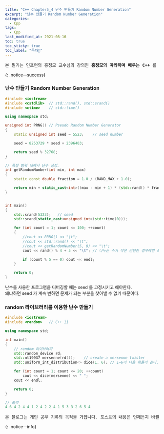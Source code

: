 ```yaml
---
title: "C++ Chapter5_4 난수 만들기 Random Number Generation"
excerpt: "난수 만들기 Random Number Generation"
categories:
  - Cpp
tags:
  - Cpp
last_modified_at: 2021-08-16
toc: true
toc_sticky: true
toc_label: "목차👀"
---
```


<pre>본 필기는 인프런의 홍정모 교수님의 강의인 <b>홍정모의 따라하며 배우는 C++</b> 를 듣고 작성합니다.</pre>{: .notice--success}

### 난수 만들기 Random Number Generation
```cpp
#include <iostream>	
#include <cstdlib>	// std::rand(), std::srand()
#include <ctime>	// std::time() 

using namespace std;

unsigned int PRNG()	// Pseudo Random Number Generator
{
    static unsigned int seed = 5523;	// seed number

    seed = 8253729 * seed + 2396403;

    return seed % 32768;
}

// 특정 범위 내에서 난수 생성.
int getRandomNumber(int min, int max)
{
    static const double fraction = 1.0 / (RAND_MAX + 1.0);

    return min + static_cast<int>((max - min + 1) * (std::rand() * fraction));
}


int main()
{
    std::srand(5323);	// seed 
    std::srand(static_cast<unsigned int>(std::time(0)));

    for (int count = 1; count <= 100; ++count)
    {
    	//cout << PRNG() << "\t";
    	//cout << std::rand() << "\t";
    	//cout << getRandomNumber(5, 8) << "\t";	
    	cout << rand() % 4 + 5 << "\t";	// 나누는 수가 작은 간단한 경우에만 쓰자.

    	if (count % 5 == 0) cout << endl;
    }

    return 0;
}
```
난수를 사용한 프로그램을 디버깅할 때는 seed 를 고정시키고 해야한다.     
왜냐하면 seed 가 계속 변하면 문제가 되는 부분을 찾아낼 수 없기 때문이다.


### random 라이브러리를 이용한 난수 만들기
```cpp
#include <iostream>	
#include <random>	// C++ 11

using namespace std;

int main()
{
    // random 라이브러리
    std::random_device rd;
    std::mt19937 mersenne(rd());	// create a mersenne twister
    std::uniform_int_distribution<> dice(1, 6);	// 1~6이 나올 확률이 같다.

    for (int count = 1; count <= 20; ++count)
        cout << dice(mersenne) << " ";
    cout << endl;

    return 0;
}

// 출력
4 6 4 2 4 4 1 2 4 2 2 4 1 5 3 3 2 6 5 4
```
 
<pre>본 블로그는 개인 공부 기록의 목적을 가집니다. 포스트의 내용은 언제든지 바뀔 수 있습니다.</pre>{: .notice--info}